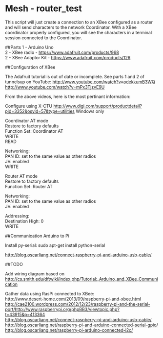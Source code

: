 Mesh - router_test
=========

This script will just create a connection to an XBee configured as a router and will send characters to the network Coordinator. With a XBee coordinator properly configured, you will see the characters in a terminal session connected to the Coordinator.


##Parts
1 - Arduino Uno  
2 - XBee radio - https://www.adafruit.com/products/968  
2 - XBee Adaptor Kit - https://www.adafruit.com/products/126  


##Configuration of XBee

The Adafruit tutorial is out of date or incomplete. See parts 1 and 2 of tunnelsup on YouTube:
http://www.youtube.com/watch?v=odekkumB3WQ  
http://www.youtube.com/watch?v=mPx3TjzvE9U

From the above videos, here is the most pertinant information:


Configure using X-CTU
http://www.digi.com/support/productdetail?pid=3352&osvid=57&type=utilities
Windows only

Coordinator AT mode  
Restore to factory defaults  
Function Set: Coordinator AT  
WRITE  
READ  

Networking:  
PAN ID: set to the same value as other radios  
JV: enabled  
WRITE  

Router AT mode  
Restore to factory defaults  
Function Set: Router AT  

Networking:  
PAN ID: set to the same value as other radios  
JV: enabled  

Addressing:  
Destination High: 0  
WRITE  

##Communication Arduino to Pi

Install py-serial: sudo apt-get install python-serial  

http://blog.oscarliang.net/connect-raspberry-pi-and-arduino-usb-cable/  



##TODO

Add wiring diagram based on http://cs.smith.edu/dftwiki/index.php/Tutorial:_Arduino_and_XBee_Communication

Gather data using RasPi connected to XBee:  
http://www.desert-home.com/2013/09/raspberry-pi-and-xbee.html 
http://cae2100.wordpress.com/2012/12/23/raspberry-pi-and-the-serial-port/http://www.raspberrypi.org/phpBB3/viewtopic.php?t=43915&p=413364  
http://blog.oscarliang.net/connect-raspberry-pi-and-arduino-usb-cable/  
http://blog.oscarliang.net/raspberry-pi-and-arduino-connected-serial-gpio/  
http://blog.oscarliang.net/raspberry-pi-arduino-connected-i2c/    




